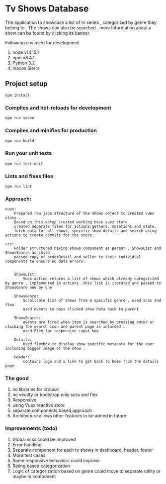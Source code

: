 # Tv Shows Database

The application to showcase a list of tv series , categorized by genre they belong to . The shows can also be searched . more Information about a show can be found by clicking its banner.

Following env used for development

1. node v14.15.1
2. npm v8.4.1
3. Python 3.2
4. macos Sierra

## Project setup

```
npm install
```

### Compiles and hot-reloads for development

```
npm run serve
```

### Compiles and minifies for production

```
npm run build
```

### Run your unit tests

```
npm run test:unit
```

### Lints and fixes files

```
npm run lint
```

### Approach:

    vuex:
        Prepared raw json structure of the shows object to created vuex state .
        Based on this setup created working base vuex store .
        created separate files for actions,getters, mutations and state.
        fetch data for all shows, specific show details and search using actions to create commits for the store.

    src:
        Folder structured having shows component as parent , ShowsList and ShowsSearch as child .
        passed copy of orderDetail and seller to their individual components to ensure no data errors.


        ShowsList:
            Vuex action returns a list of shows which already categorized by genre , implemented in actions .this list is iterated and passed to ShowsGenre one by one

        ShowsGenre:
            Scrollable list of shows from a specific genre , used scss and flex
            used events to pass clicked show data back to parent

        ShowsSearch:
            events are fired when item is searched by pressing enter or clicking the search icon and parent page is informed .
            used Flex for responsive input box

        Details:
            Used flexbox to display show specific metadata for the user including bigger image of the show .

        Header:
            contains logo and a link to get back to home from the details page

### The good

1. no libraries for crousal
2. no veutify or bootstrap only scss and flex
3. Responsive
4. using Vuex reactive store
5. separate components based approach
6. Architecture allows other features to be added in future

### Improvements (todo)

1. Global scss could be improved
2. Error handling
3. Separate component for each tv shows in dashboard, header, footer
4. More test cases
5. Some responsive behaviors could improve
6. Rating based categorization
7. Logic of categorization based on genre could move to separate utility or maybe in component
